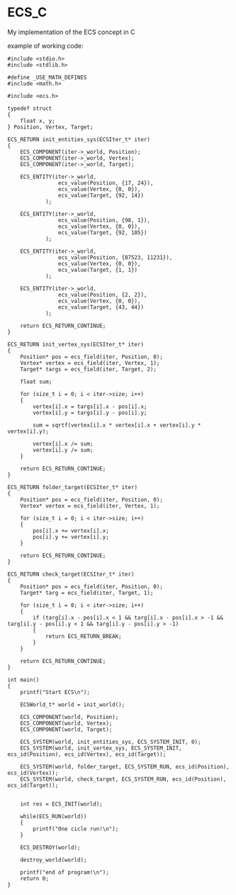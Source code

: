 # ECS_C
 My implementation of the ECS concept in C
 
 example of working code:

    #include <stdio.h>
    #include <stdlib.h>
    
    #define _USE_MATH_DEFINES
    #include <math.h>
    
    #include <ecs.h>
    
    typedef struct 
    {
        float x, y;
    } Position, Vertex, Target;
    
    ECS_RETURN init_entities_sys(ECSIter_t* iter)
    {
        ECS_COMPONENT(iter->_world, Position);
        ECS_COMPONENT(iter->_world, Vertex);
        ECS_COMPONENT(iter->_world, Target);
    
        ECS_ENTITY(iter->_world,
                    ecs_value(Position, {17, 24}),
                    ecs_value(Vertex, {0, 0}),
                    ecs_value(Target, {92, 14})
                );
    
        ECS_ENTITY(iter->_world,
                    ecs_value(Position, {98, 1}),
                    ecs_value(Vertex, {0, 0}),
                    ecs_value(Target, {92, 105})
                );
    
        ECS_ENTITY(iter->_world,
                    ecs_value(Position, {87523, 11231}),
                    ecs_value(Vertex, {0, 0}),
                    ecs_value(Target, {1, 1})
                );
    
        ECS_ENTITY(iter->_world,
                    ecs_value(Position, {2, 2}),
                    ecs_value(Vertex, {0, 0}),
                    ecs_value(Target, {43, 44})
                );
    
        return ECS_RETURN_CONTINUE;
    }
    
    ECS_RETURN init_vertex_sys(ECSIter_t* iter)
    {
        Position* pos = ecs_field(iter, Position, 0);
        Vertex* vertex = ecs_field(iter, Vertex, 1);
        Target* targs = ecs_field(iter, Target, 2);
        
        float sum;
    
        for (size_t i = 0; i < iter->size; i++)
        {
            vertex[i].x = targs[i].x - pos[i].x;
            vertex[i].y = targs[i].y - pos[i].y;
    
            sum = sqrtf(vertex[i].x * vertex[i].x + vertex[i].y * vertex[i].y);
    
            vertex[i].x /= sum;
            vertex[i].y /= sum;
        }
        
        return ECS_RETURN_CONTINUE;
    }
    
    ECS_RETURN folder_target(ECSIter_t* iter)
    {
        Position* pos = ecs_field(iter, Position, 0);
        Vertex* vertex = ecs_field(iter, Vertex, 1);
    
        for (size_t i = 0; i < iter->size; i++)
        {
            pos[i].x += vertex[i].x;
            pos[i].y += vertex[i].y;
        }
    
        return ECS_RETURN_CONTINUE;
    }
    
    ECS_RETURN check_target(ECSIter_t* iter)
    {
        Position* pos = ecs_field(iter, Position, 0);
        Target* targ = ecs_field(iter, Target, 1);
    
        for (size_t i = 0; i < iter->size; i++)
        {
            if (targ[i].x - pos[i].x < 1 && targ[i].x - pos[i].x > -1 && targ[i].y - pos[i].y < 1 && targ[i].y - pos[i].y > -1)
            {
                return ECS_RETURN_BREAK;
            }
        }
    
        return ECS_RETURN_CONTINUE;
    }
    
    int main()
    {
        printf("Start ECS\n");
    
        ECSWorld_t* world = init_world();
    
        ECS_COMPONENT(world, Position);
        ECS_COMPONENT(world, Vertex);
        ECS_COMPONENT(world, Target);
    
        ECS_SYSTEM(world, init_entities_sys, ECS_SYSTEM_INIT, 0);
        ECS_SYSTEM(world, init_vertex_sys, ECS_SYSTEM_INIT, ecs_id(Position), ecs_id(Vertex), ecs_id(Target));
    
        ECS_SYSTEM(world, folder_target, ECS_SYSTEM_RUN, ecs_id(Position), ecs_id(Vertex));
        ECS_SYSTEM(world, check_target, ECS_SYSTEM_RUN, ecs_id(Position), ecs_id(Target));
    
        
        int res = ECS_INIT(world);
    
        while(ECS_RUN(world))
        {
            printf("One cicle run!\n");
        }
    
        ECS_DESTROY(world);
    
        destroy_world(world);
    
        printf("end of program!\n");
        return 0;
    }
